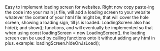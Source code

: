 Easy to implement loading screen for websites. Right now copy paste-ing the code into your main js file, will add a loading screen to your
website whatever the content of your html file might be, that will cover the hole screen, showing a loading sign, till js is loaded.
LoadingScreen also has hide(); and show(); functions, and will eventually be implemented so that when using const loadingScreen = new LoadingScreen(),
the loading screen can be used by calling functions onto it without adding any html in plus. example: loadingScreen.hideOnJsLoad(); 
